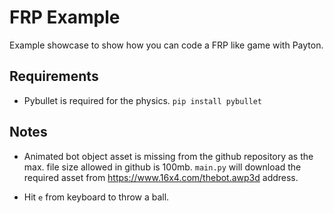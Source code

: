# FRP Example

Example showcase to show how you can code a FRP like game with Payton.

## Requirements

* Pybullet is required for the physics. `pip install pybullet`

## Notes

* Animated bot object asset is missing from the github repository as the max.
file size allowed in github is 100mb. `main.py` will download the required
asset from https://www.16x4.com/thebot.awp3d address.

* Hit `e` from keyboard to throw a ball.
